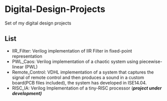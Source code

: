 # Digital-Design-Projects
Set of my digital design projects



## List

* IIR_Filter: Verilog implementation of IIR Filter in fixed-point representation
* PWL_Caos: Verilog implementation of a chaotic system using piecewise-linear (PWL)
* Remote_Control: VDHL implementation of a system that captures the signal of  remote control and then produces a sound in a custom board(PCB files included), the system has developed in ISE14.04.
* RISC_IA: Verilog Implementation of a tiny-RISC processor (***project under development)*** 